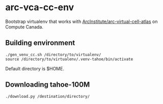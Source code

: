 # arc-vca-cc-env
Bootstrap virtualenv that works with [ArcInstitute/arc-virtual-cell-atlas](https://github.com/ArcInstitute/arc-virtual-cell-atlas/) on Compute Canada.

## Building environment
```
./gen_venv_cc.sh /directory/to/virtualenv/
source /directory/to/virtualenv/.venv-tahoe/bin/activate
```
Default directory is $HOME.

## Downloading tahoe-100M
```
./download.py /destination/directory/
```

